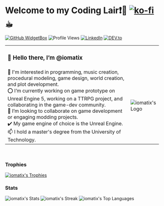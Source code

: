 # Welcome to my Coding Lair❗🐉  [![ko-fi](https://ko-fi.com/img/githubbutton_sm.svg)](https://ko-fi.com/X8X0SKMWO) ☕︎
[![GitHub WidgetBox](https://github-widgetbox.vercel.app/api/profile?username=iomatix&theme=onedark&data=followers,repositories,stars,commits)](https://github.com/iomatix)
![Profile Views](https://komarev.com/ghpvc/?username=iomatix&label=Profile%20views&color=0e75b6&style=flat)
[![LinkedIn](https://img.shields.io/badge/LinkedIn-%230077B5.svg?&style=flat-square&logo=linkedin&logoColor=white)](https://www.linkedin.com/in/wypchlak-mateusz/)
[![DEV.to](https://img.shields.io/badge/DEV-%230A0A0A.svg?&style=flat-square&logo=DEV.to&logoColor=white)](https://dev.to/iomatix)


<table>
  <tr>
    <td colspan="2"><h3>👋 Hello there, I’m @iomatix </h3> </td>
  </tr>
  <tr>
    <td>
      👀 I'm interested in programming, music creation, procedural modeling, game design, world creation, and plot development.<br>
      ⭕ I’m currently working on game prototype on Unreal Engine 5, working on a TTRPG project, and collaborating in the game-dev community.<br>
      💞️ I’m looking to collaborate on game development or engaging modding projects.<br>
      ✔️ My game engine of choice is the Unreal Engine.<br>
      📫 I hold a master's degree from the University of Technology.
    </td>
    <td><img src="https://avatars.githubusercontent.com/u/13110161?v=4?s=400" alt="iomatix's Logo"></td>
  </tr>
</table>

<br>

### Trophies
[![iomatix's Trophies](https://github-profile-trophy.vercel.app/?username=iomatix&theme=onedark)](https://github.com/iomatix)


### Stats
![iomatix's Stats](https://github-readme-stats.vercel.app/api?username=iomatix&theme=onedark&show_icons=true&hide_border=true&count_private=true)
![iomatix's Streak](https://github-readme-streak-stats.herokuapp.com/?user=iomatix&theme=onedark&hide_border=true)
![iomatix's Top Languages](https://github-readme-stats.vercel.app/api/top-langs/?username=iomatix&theme=onedark&show_icons=true&hide_border=true&layout=compact)
